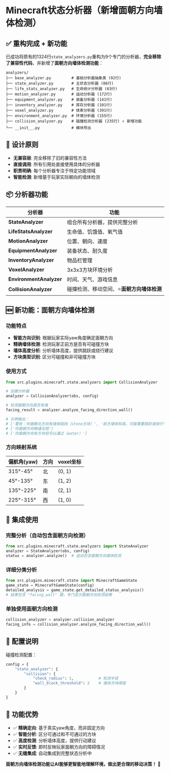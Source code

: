# Minecraft状态分析器（新增面朝方向墙体检测）

## ✅ 重构完成 + 新功能

已成功将原有的1324行`state_analyzers.py`重构为9个专门的分析器，**完全移除了兼容性代码**，并新增了**面朝方向墙体检测功能**：

```
analyzers/
├── base_analyzer.py         # 基础分析器抽象类 (92行)
├── state_analyzer.py        # 主状态分析器 (86行)
├── life_stats_analyzer.py   # 生命统计分析器 (63行)
├── motion_analyzer.py       # 运动分析器 (172行)
├── equipment_analyzer.py    # 装备分析器 (141行)
├── inventory_analyzer.py    # 库存分析器 (101行)
├── voxel_analyzer.py        # 体素分析器 (391行)
├── environment_analyzer.py  # 环境分析器 (155行)
├── collision_analyzer.py    # 碰撞检测分析器 (235行) ⭐ 新增功能
└── __init__.py              # 模块导出
```

## 🎯 设计原则

- **无兼容层**: 完全移除了旧的兼容性方法
- **直接调用**: 所有引用处直接使用具体的分析器
- **职责明确**: 每个分析器专注于特定功能领域
- **智能检测**: 新增基于玩家实际朝向的墙体检测

## 📦 分析器功能

| 分析器 | 功能 |
|--------|------|
| **StateAnalyzer** | 组合所有分析器，提供完整分析 |
| **LifeStatsAnalyzer** | 生命值、饥饿值、氧气值 |
| **MotionAnalyzer** | 位置、朝向、速度 |
| **EquipmentAnalyzer** | 装备状态、耐久度 |
| **InventoryAnalyzer** | 物品栏管理 |
| **VoxelAnalyzer** | 3x3x3方块环境分析 |
| **EnvironmentAnalyzer** | 时间、天气、游戏信息 |
| **CollisionAnalyzer** | 碰撞检测、移动空间、⭐**面朝方向墙体检测** |

## 🆕 新功能：面朝方向墙体检测

### 功能特点
- **智能方向识别**: 根据玩家实际yaw角度确定面朝方向
- **精确墙体检测**: 检测玩家正前方是否有可碰撞方块
- **墙体高度分析**: 分析墙体高度，提供跳跃或绕行建议
- **方块类型识别**: 区分可碰撞和非可碰撞方块

### 使用方式

```python
from src.plugins.minecraft.state.analyzers import CollisionAnalyzer

# 创建分析器
analyzer = CollisionAnalyzer(obs, config)

# 检测面朝方向是否有墙
facing_result = analyzer.analyze_facing_direction_wall()

# 示例输出：
# ['警告：你面朝北方向有墙体阻挡（stone方块）', '前方墙体较高，可能需要跳跃或绕行']
# ['你面朝方向畅通无阻']
# ['你面朝方向有方块但可以通过（water）']
```

### 方向映射系统

| 偏航角(yaw) | 方向 | voxel坐标 |
|-------------|------|-----------|
| 315°-45° | 北 | (0, 1) |
| 45°-135° | 东 | (1, 2) |
| 135°-225° | 南 | (2, 1) |
| 225°-315° | 西 | (1, 0) |

## 🚀 集成使用

### 完整分析（自动包含面朝方向检测）
```python
from src.plugins.minecraft.state.analyzers import StateAnalyzer
analyzer = StateAnalyzer(obs, config)
status = analyzer.analyze()  # 自动包含面朝方向墙体检测
```

### 详细分类分析
```python
from src.plugins.minecraft.state import MinecraftGameState
game_state = MinecraftGameState(config)
detailed_analysis = game_state.get_detailed_status_analysis()
# 结果包含 "facing_wall" 键，专门显示面朝方向检测结果
```

### 单独使用面朝方向检测
```python
collision_analyzer = analyzer.collision_analyzer
facing_info = collision_analyzer.analyze_facing_direction_wall()
```

## 🔧 配置说明

碰撞检测配置：

```python
config = {
    "state_analyzer": {
        "collision": {
            "check_radius": 1,           # 检测半径
            "wall_block_threshold": 2    # 墙体方块阈值
        }
    }
}
```

## 🎉 功能优势

- ✅ **精确定向**: 基于真实yaw角度，而非固定方向
- ✅ **智能分析**: 区分可通过和不可通过的方块
- ✅ **高度检测**: 分析墙体高度，提供行动建议
- ✅ **实时反馈**: 即时反映玩家面朝方向的障碍情况
- ✅ **无缝集成**: 自动集成到完整状态分析中

**面朝方向墙体检测功能让AI能够更智能地理解环境，做出更合理的移动决策！** 🎯 